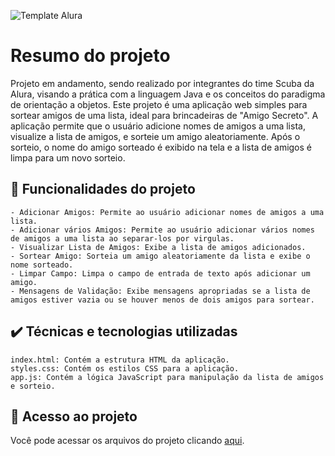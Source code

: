 ![Template Alura](https://github.com/gui-lirasilva/Edige-POO/blob/master/Template/Thumbnails%20GitHub.png?raw=true)


# Resumo do projeto
Projeto em andamento, sendo realizado por integrantes do time Scuba da Alura, visando a prática com a linguagem Java e os conceitos do paradigma de orientação a objetos.
Este projeto é uma aplicação web simples para sortear amigos de uma lista, ideal para brincadeiras de "Amigo Secreto". A aplicação permite que o usuário adicione nomes de amigos a uma lista, visualize a lista de amigos, e sorteie um amigo aleatoriamente. Após o sorteio, o nome do amigo sorteado é exibido na tela e a lista de amigos é limpa para um novo sorteio.

## 🔨 Funcionalidades do projeto


    - Adicionar Amigos: Permite ao usuário adicionar nomes de amigos a uma lista.
    - Adicionar vários Amigos: Permite ao usuário adicionar vários nomes de amigos a uma lista ao separar-los por virgulas.
    - Visualizar Lista de Amigos: Exibe a lista de amigos adicionados.
    - Sortear Amigo: Sorteia um amigo aleatoriamente da lista e exibe o nome sorteado.
    - Limpar Campo: Limpa o campo de entrada de texto após adicionar um amigo.
    - Mensagens de Validação: Exibe mensagens apropriadas se a lista de amigos estiver vazia ou se houver menos de dois amigos para sortear.


## ✔️ Técnicas e tecnologias utilizadas

    index.html: Contém a estrutura HTML da aplicação.
    styles.css: Contém os estilos CSS para a aplicação.
    app.js: Contém a lógica JavaScript para manipulação da lista de amigos e sorteio.

## 📁 Acesso ao projeto
Você pode acessar os arquivos do projeto clicando [aqui](https://github.com/gui-lirasilva/Edige-POO/tree/master/src).
